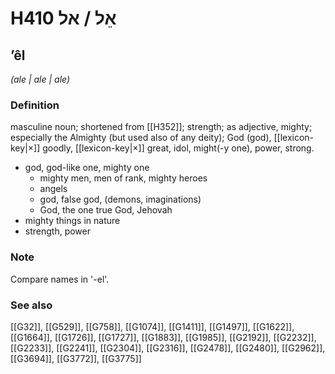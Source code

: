 # H410 אֵל / אל

## ʼêl

_(ale | ale | ale)_

### Definition

masculine noun; shortened from [[H352]]; strength; as adjective, mighty; especially the Almighty (but used also of any deity); God (god), [[lexicon-key|×]] goodly, [[lexicon-key|×]] great, idol, might(-y one), power, strong.

- god, god-like one, mighty one
    - mighty men, men of rank, mighty heroes
    - angels
    - god, false god, (demons, imaginations)
    - God, the one true God, Jehovah
- mighty things in nature
- strength, power


### Note

Compare names in '-el'.

### See also

[[G32]], [[G529]], [[G758]], [[G1074]], [[G1411]], [[G1497]], [[G1622]], [[G1664]], [[G1726]], [[G1727]], [[G1883]], [[G1985]], [[G2192]], [[G2232]], [[G2233]], [[G2241]], [[G2304]], [[G2316]], [[G2478]], [[G2480]], [[G2962]], [[G3694]], [[G3772]], [[G3775]]

